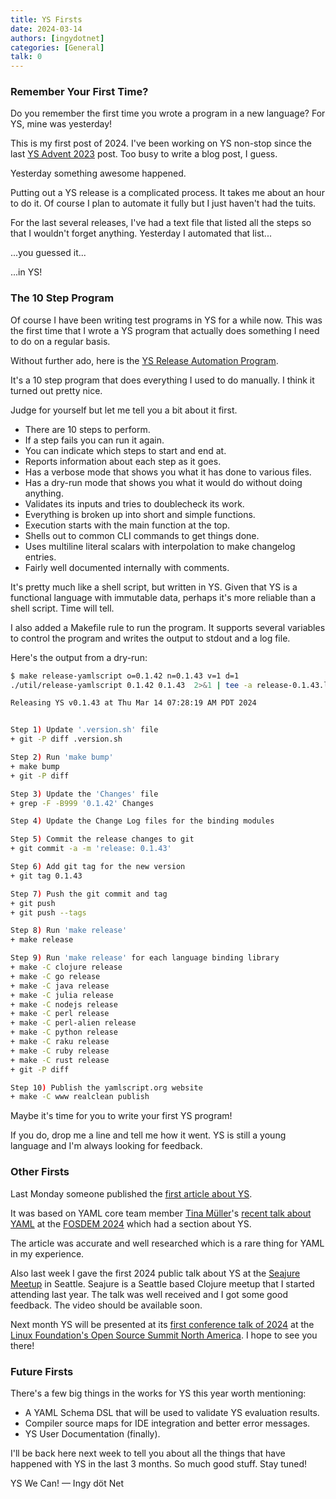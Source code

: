 ```yaml
---
title: YS Firsts
date: 2024-03-14
authors: [ingydotnet]
categories: [General]
talk: 0
---
```


### Remember Your First Time?

Do you remember the first time you wrote a program in a new language?
For YS, mine was yesterday!

This is my first post of 2024.
I've been working on YS non-stop since the last [YS Advent 2023](
2023-12-24.md) post.
Too busy to write a blog post, I guess.

Yesterday something awesome happened.

Putting out a YS release is a complicated process.
It takes me about an hour to do it.
Of course I plan to automate it fully but I just haven't had the tuits.

For the last several releases, I've had a text file that listed all the steps
so that I wouldn't forget anything.
Yesterday I automated that list...

...you guessed it...

...in YS!

<!-- more -->


### The 10 Step Program

Of course I have been writing test programs in YS for a while now.
This was the first time that I wrote a YS program that actually does
something I need to do on a regular basis.

Without further ado, here is the [YS Release Automation Program](
https://github.com/yaml/yamlscript/blob/29996dd705/util/release-yamlscript).

It's a 10 step program that does everything I used to do manually.
I think it turned out pretty nice.

Judge for yourself but let me tell you a bit about it first.

* There are 10 steps to perform.
* If a step fails you can run it again.
* You can indicate which steps to start and end at.
* Reports information about each step as it goes.
* Has a verbose mode that shows you what it has done to various files.
* Has a dry-run mode that shows you what it would do without doing anything.
* Validates its inputs and tries to doublecheck its work.
* Everything is broken up into short and simple functions.
* Execution starts with the main function at the top.
* Shells out to common CLI commands to get things done.
* Uses multiline literal scalars with interpolation to make changelog entries.
* Fairly well documented internally with comments.

It's pretty much like a shell script, but written in YS.
Given that YS is a functional language with immutable data, perhaps it's
more reliable than a shell script.
Time will tell.

I also added a Makefile rule to run the program.
It supports several variables to control the program and writes the output to
stdout and a log file.

Here's the output from a dry-run:

```bash
$ make release-yamlscript o=0.1.42 n=0.1.43 v=1 d=1
./util/release-yamlscript 0.1.42 0.1.43  2>&1 | tee -a release-0.1.43.log

Releasing YS v0.1.43 at Thu Mar 14 07:28:19 AM PDT 2024


Step 1) Update '.version.sh' file
+ git -P diff .version.sh

Step 2) Run 'make bump'
+ make bump
+ git -P diff

Step 3) Update the 'Changes' file
+ grep -F -B999 '0.1.42' Changes

Step 4) Update the Change Log files for the binding modules

Step 5) Commit the release changes to git
+ git commit -a -m 'release: 0.1.43'

Step 6) Add git tag for the new version
+ git tag 0.1.43

Step 7) Push the git commit and tag
+ git push
+ git push --tags

Step 8) Run 'make release'
+ make release

Step 9) Run 'make release' for each language binding library
+ make -C clojure release
+ make -C go release
+ make -C java release
+ make -C julia release
+ make -C nodejs release
+ make -C perl release
+ make -C perl-alien release
+ make -C python release
+ make -C raku release
+ make -C ruby release
+ make -C rust release
+ git -P diff

Step 10) Publish the yamlscript.org website
+ make -C www realclean publish
```

Maybe it's time for you to write your first YS program!

If you do, drop me a line and tell me how it went.
YS is still a young language and I'm always looking for feedback.


### Other Firsts

Last Monday someone published the [first article about YS](
https://thenewstack.io/with-yamlscript-yaml-becomes-a-proper-programming-language/).

It was based on YAML core team member [Tina Müller](
https://github.com/perlpunk)'s [recent talk about YAML](
https://fosdem.org/2024/schedule/event/fosdem-2024-2046-do-you-know-yaml-/
) at the [FOSDEM 2024](https://fosdem.org/2024/) which had a section about
YS.

The article was accurate and well researched which is a rare thing for YAML in
my experience.

Also last week I gave the first 2024 public talk about YS at the
[Seajure Meetup](https://www.meetup.com/seajure/events/299251467/) in Seattle.
Seajure is a Seattle based Clojure meetup that I started attending last year.
The talk was well received and I got some good feedback.
The video should be available soon.

Next month YS will be presented at its [first conference talk of 2024](
https://ossna2024.sched.com/event/1aBPY) at
the [Linux Foundation's Open Source Summit North America](
https://events.linuxfoundation.org/open-source-summit-north-america/).
I hope to see you there!

### Future Firsts

There's a few big things in the works for YS this year worth mentioning:

* A YAML Schema DSL that will be used to validate YS evaluation results.
* Compiler source maps for IDE integration and better error messages.
* YS User Documentation (finally).

I'll be back here next week to tell you about all the things that have happened
with YS in the last 3 months.
So much good stuff.
Stay tuned!

YS We Can! — Ingy döt Net
